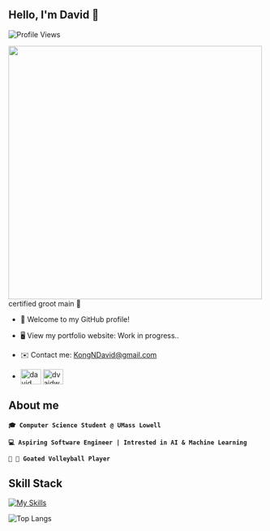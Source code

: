 ## Hello, I'm David 👋

![Profile Views](https://komarev.com/ghpvc/?username=dvaidwho&color=blue)

<img src="https://marvelrivals.wiki.fextralife.com/file/Marvel-Rivals/groot_mvp_default_full.gif" width="500"/>
certified groot main 🌳

- 🌱 Welcome to my GitHub profile!
  
- 🖥️ View my portfolio website: Work in progress..
  
- ✉️ Contact me: KongNDavid@gmail.com
  
- <a href="https://linkedin.com/in/davidkong-/" target="_blank"><img align="center" src="https://raw.githubusercontent.com/rahuldkjain/github-profile-readme-generator/master/src/images/icons/Social/linked-in-alt.svg" alt="david kong" height="30" width="40" /></a>
<a href="https://instagram.com/dvaidwho" target="_blank"><img align="center" src="https://raw.githubusercontent.com/rahuldkjain/github-profile-readme-generator/master/src/images/icons/Social/instagram.svg" alt="dvaidwho" height="30" width="40" /></a>
</p>


## About me

**`🎓 Computer Science Student @ UMass Lowell`**

**`💻 Aspiring Software Engineer | Intrested in AI & Machine Learning`**

**`🏐 🐐 Goated Volleyball Player`**

## Skill Stack

[![My Skills](https://skillicons.dev/icons?i=c,cpp,py,react,tailwind,html,css,js,github,linux,nodejs)](https://skillicons.dev)

![Top Langs](https://github-readme-stats.vercel.app/api/top-langs/?username=dvaidwho&layout=compact&langs_count=6&theme=tokyonight&hide=css,html)







